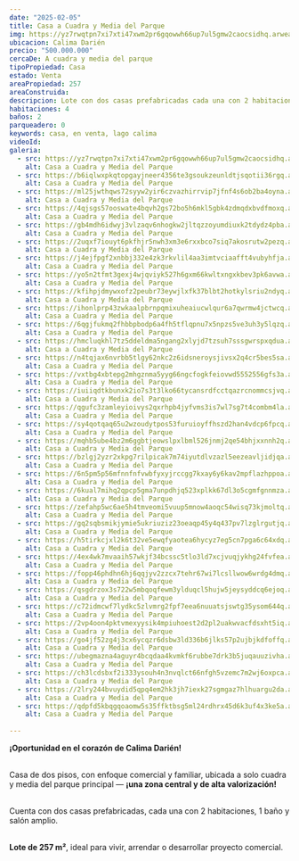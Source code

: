 ```yaml
---
date: "2025-02-05"
title: Casa a Cuadra y Media del Parque
img: https://yz7rwqtpn7xi7xti47xwm2pr6gqowwh66up7ul5gmw2caocsidhq.arweave.net/xn8bQm9v7o_eaOfvZmnx8aDrWP71H_ovpmW0IDhSQM8
ubicacion: Calima Darién
precio: "500.000.000"
cercaDe: A cuadra y media del parque
tipoPropiedad: Casa
estado: Venta
areaPropiedad: 257
areaConstruida:
descripcion: Lote con dos casas prefabricadas cada una con 2 habitaciones 1 baño. Zona amplia, salón grande enchapado.
habitaciones: 4
baños: 2
parqueadero: 0
keywords: casa, en venta, lago calima
videoId: 
galeria:
  - src: https://yz7rwqtpn7xi7xti47xwm2pr6gqowwh66up7ul5gmw2caocsidhq.arweave.net/xn8bQm9v7o_eaOfvZmnx8aDrWP71H_ovpmW0IDhSQM8
    alt: Casa a Cuadra y Media del Parque
  - src: https://b6iqlwxpkqtopgayjneer4356te3gsoukzeunldtjsqotii36rgq.arweave.net/D5EF2u9UJueYGEtISPN99MmzSdRWSUasc0yg6aEb9E0
    alt: Casa a Cuadra y Media del Parque
  - src: https://ml25jwthqws72syyw2yir6czvazhirrvip7jfnf4s6ob2ba4oyna.arweave.ar/YvXU2meFpf1LGLawiPhZqDJ0RjVD_pK0vJecHQQcdho
    alt: Casa a Cuadra y Media del Parque
  - src: https://4qjsgs57ooswate4bqvh2gs72bo5h6mkl5gbk4zdmqdxbvdfmoxq.arweave.ar/5BMjS79zpWBMnAwqfRpf0F3T-YpfTBVzI2QHcNRlY68
    alt: Casa a Cuadra y Media del Parque
  - src: https://gb4mdh6idwyj3vlzaqv6nhogkw2jltqzzoyumdiuxk2tdydz4pba.arweave.ar/MHjBn8gdsJ3VeQQr5p3GVbSVzhnLsUYNFLq1MeB548I
    alt: Casa a Cuadra y Media del Parque
  - src: https://2uqxf7iouyt6pkfhjr5nwh3xm3e6rxxbco7siq7akosrutw2pezq.arweave.ar/1SFy_Q6mJ-eop0x62x93Zsno3uETvyRD4FOlGk7aeTM
    alt: Casa a Cuadra y Media del Parque
  - src: https://j4ejfpgf2xnbbj332e4zk3rkvlil4aa3imtvciaafft4vubyhfja.arweave.ar/TwiSvMXV2hCne9E5lW4qqtC-ABtDJ1EgAClnytA4OVI
    alt: Casa a Cuadra y Media del Parque
  - src: https://yo5n2tfmt3gexj4wjqviyk527h6gxm66kwltxngxkbev3pk6avwa.arweave.ar/w7rdTKyezEunlkwqjCu6-fxrs95Vlzu011BJXb1eBWw
    alt: Casa a Cuadra y Media del Parque
  - src: https://kfihpjdmywxofz2peubr73eywjlxfk37blbt2hotkylsriu2ndyq.arweave.ar/UVB3pGzFruLnTyUDH-yYsldyq38Kwz0d01YXKKKaaPE
    alt: Casa a Cuadra y Media del Parque
  - src: https://ihonlprp43zwkaalpbrnpqmixuheaiucwlqur6a7qwrmw4jctwcq.arweave.ar/QdzVvi_m82UAC3hi18GIvQ5AIoKy4Uj4H4Wiy3EinYU
    alt: Casa a Cuadra y Media del Parque
  - src: https://6qgjfukmq2fhbbpbodp6a4fh5tflqpnu7x5npzs5ve3uh3y5lqzq.arweave.ar/9AyS0UyGinCF4XDf4HCn7Mq4PbT9-tfmXak3Q-8dXDM
    alt: Casa a Cuadra y Media del Parque
  - src: https://hmcluqkhl7tz5ddeldma5ngang2xlyjd7tzsuh7sssgwrspxqdua.arweave.ar/OwS6QUdf556MZFjYDrTAabV14SP88yof8pSNaMn3gOg
    alt: Casa a Cuadra y Media del Parque
  - src: https://n4tqjax6nvrbb5tlgy62nkc2z6idsneroysjivsx2q4cr5bes5sa.arweave.ar/bycEgv5tYhD2azY9pqhaz5A5NJF2JJRWV9Q4KPQkl2Q
    alt: Casa a Cuadra y Media del Parque
  - src: https://vxtbg4xbtepg2mhgznma5yyg66ngcfogkfeiovwd5552556gfs3a.arweave.ar/reYTcuGZHm0w5stYDuMG95phFcZRSIdWw-97rvfGLLY
    alt: Casa a Cuadra y Media del Parque
  - src: https://iuiiqdtkbunxk2io7s3t3lko66tycansrdfcctqazrcnommcsjvq.arweave.ar/RRCIDmoNG3VpDvy3Pa1O96eBAbKIyiFOAMxE1zGCkms
    alt: Casa a Cuadra y Media del Parque
  - src: https://qgufc3zamleyioivys2qxrhpb4jyfvms3is7wl7sg7t4combm4la.arweave.ar/gahRbyBiyYQ5FcS1C8TvDxOC1ZLaJfsv8jfnwTmBZxY
    alt: Casa a Cuadra y Media del Parque
  - src: https://sy4qotqaq65u2wzoudytpos53furuioyffhszd2han4vdcp6fpcq.arweave.ar/ljkHTgCHu01bLqDxN7pd2WkaIdgpTyyPRwN5UYn-K8U
    alt: Casa a Cuadra y Media del Parque
  - src: https://mqhb5ube4bz2m6ggbtjeowslpxlbml526jnmj2qe54bhjxxnnh2q.arweave.ar/ZA4e0CTgc6Z4xgzSR1pLfdYWL7ryWsTqBO8CdN7tafU
    alt: Casa a Cuadra y Media del Parque
  - src: https://bzlgj2yzr2xkpg7rilpicak7m74iyutdlvzazl5eezeavljidjqa.arweave.ar/DlZk6xmOrqeb8ULegQFfZ_iMUmNdcgyvpCZICq0oGmA
    alt: Casa a Cuadra y Media del Parque
  - src: https://6n5pm5p56mfnnfnfvwbfyxyjrccgg7kxay6y6kav2mpflazhppoa.arweave.ar/83r2df3zCtaVpa2CXF8JiIRjfVcGPY8oFdMeVYMne9w
    alt: Casa a Cuadra y Media del Parque
  - src: https://6kual7mihq2qpcp5gma7unpdhjq523xplkk67dl3o5cgmfgnnmza.arweave.ar/8qgF_Yg8NQeJ_TMB-jXjOmHdbu9ale-Ne3dEZhTNazI
    alt: Casa a Cuadra y Media del Parque
  - src: https://zefahp5wc6ae5h4tmveomi5vuup5mnow4aoqc54wisq73kjmoltq.arweave.ar/yQoDv7YXgE6fk2VI5iO1pR_WNdbgHQF3lkSh_akscuc
    alt: Casa a Cuadra y Media del Parque
  - src: https://gq2sqbsmikjymie5ukriuziz23oeaqp45y4q437pv7lzglrgutjq.arweave.ar/NDUoBkxCk4YgnaKiimUZ1txAQfzuOQ5v76_Xky4mpNM
    alt: Casa a Cuadra y Media del Parque
  - src: https://h5tirkcjxl2k6t32ve5ewqfyaotea6hycyz7eg5cn7pga6c64xdq.arweave.ar/P2aIqEm69K9Peqk6S0C4A6ZAePgWM_Ibom_eYHhe5cc
    alt: Casa a Cuadra y Media del Parque
  - src: https://4ex4wk7mvaaih57wkjf34bcssc5tlo3ld7xcjvuqjykhg24fvfea.arweave.ar/4S_LK-yoAIP39lJLvgRSkLs1u2sf7iTWkE4Uc2uFqUg
    alt: Casa a Cuadra y Media del Parque
  - src: https://fopp46phdhn6hj6qqjyv2zzcx7tehr67wi7lcsllwow6wrdg4dmq.arweave.ar/K57-eecZ2-On0IJxXWciv-ZDx9-yPrFJa7Ot60Rm4Nk
    alt: Casa a Cuadra y Media del Parque
  - src: https://qsgdrzox3s722w5mbqoqfewm3ylduqcl5hujw5jeysyddcq6ejoq.arweave.ar/hIw45dfcv61brAwdApLM3hY6QEvp6Jt1JMSwMYoeIl0
    alt: Casa a Cuadra y Media del Parque
  - src: https://c72idmcwf7lydkc5zlvmrg2fpf7eea6nuuatsjswtg35ysom644q.arweave.ar/F_SBsFYv14GoXcrqyJtFeX5CA82lATkmVpm33EnM9zk
    alt: Casa a Cuadra y Media del Parque
  - src: https://2vp4oon4pktvmexyysik4mpiuhoest2d2pl2uakwvacfdsxht5iq.arweave.ar/1V_HObx6p1YS-MSQrjHoodxJT0PT16oBVqgEUcrnn1E
    alt: Casa a Cuadra y Media del Parque
  - src: https://go4jf52zg4j3cx6ycqzr6dsbw3ld336b6jlks57p2ujbjkdfoffq.arweave.ar/M7iS91k3E7Ff2BQzHw5BttY978HyVql379USFKhlcUs
    alt: Casa a Cuadra y Media del Parque
  - src: https://ubegmazna4aguyr4bcqdaa4kvmkf6rubbe7drk3b5juqauuzivha.arweave.ar/oEhmAy0HAGpiPAigMAOKqxRfRoEJPjirYeppAFKZRU4
    alt: Casa a Cuadra y Media del Parque
  - src: https://ch3lcdsbxf2i333ysouh4n3nvqlct66nfgh5vzemc7m2wj6oxpca.arweave.ar/EfaxDkG5dI3veJOofjdtrBYp-80pj9rkjBfZqyfOu8Q
    alt: Casa a Cuadra y Media del Parque
  - src: https://2lry244bvuydid5qpq4em2hk3jh7iexk27sgmgaz7hlhuargu2da.arweave.ar/0uONc4GtMDQPsHw4Rmjq2k_0EurX5GYYGfnWegImpoY
    alt: Casa a Cuadra y Media del Parque
  - src: https://qdpfd5kbqgqoaomw5s35ffktbsg5ml24rdhrx45d6k3uf4x3ke5a.arweave.ar/gN5R9UGBoOA5luy30pVTDI3WL1yIzxvzo_K3QvL7UTo
    alt: Casa a Cuadra y Media del Parque
  
---
```


**¡Oportunidad en el corazón de Calima Darién!** <br><br>

Casa de dos pisos, con enfoque comercial y familiar, ubicada a solo cuadra y media del parque principal — **¡una zona central y de alta valorización!** <br><br>

Cuenta con dos casas prefabricadas, cada una con 2 habitaciones, 1 baño y salón amplio.<br><br>

**Lote de 257 m²**, ideal para vivir, arrendar o desarrollar proyecto comercial.

